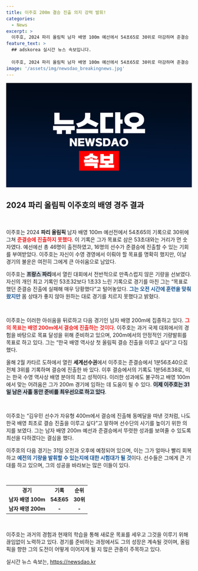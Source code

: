 ```yaml
---
title: 이주호 200m 결승 진출 의지 강력 발휘!
categories:
  - News
excerpt: >
  이주호, 2024 파리 올림픽 남자 배영 100m 예선에서 54초65로 30위로 마감하며 준결승 진출 실패. 그러나 200m 결승 진출에 대한 기대감으로 다시 한 번 도전한다!
feature_text: >
  ## adskorea 실시간 뉴스 속보입니다.

  이주호, 2024 파리 올림픽 남자 배영 100m 예선에서 54초65로 30위로 마감하며 준결승 진출 실패. 그러나 200m 결승 진출에 대한 기대감으로 다시 한 번 도전한다!
image: '/assets/img/newsdao_breakingnews.jpg'
---
```


<p><img src="/assets/img/newsdao_breakingnews.jpg" alt="adskorea 속보" /></p>

<h2 data-ke-size="size26">2024 파리 올림픽 이주호의 배영 경주 결과</h2>

<p data-ke-size="size16">&nbsp;</p>  

<p>이주호는 2024 <b>파리 올림픽</b> 남자 배영 100m 예선전에서 54초65의 기록으로 30위에 그쳐 <b><span style="color: #ee2323;">준결승에 진출하지 못했다</span></b>. 이 기록은 그가 목표로 삼은 53초대와는 거리가 먼 숫자였다. 예선에선 총 46명이 출전하였고, 16명의 선수가 준결승에 진출할 수 있는 기회를 부여받았다. 이주호는 자신이 수영 경영에서 이뤄야 할 목표를 명확히 했지만, 이날 경기의 불운은 여전히 그에게 큰 아쉬움으로 남았다. </p>

<p>이주호는 <b><span style="background-color: #21538527;">프랑스 파리</span></b>에서 열린 대회에서 전반적으로 만족스럽지 않은 기량을 선보였다. 자신의 개인 최고 기록인 53초32보다 1초33 느린 기록으로 경기를 마친 그는 “목표로 했던 준결승 진출에 실패해 매우 당황했다”고 털어놓았다. <b><span style="color: #1a5490;">그는 오전 시간에 훈련을 맞춰왔지만</span></b> 몸 상태가 좋지 않아 원하는 대로 경기를 치르지 못했다고 밝혔다. </p>

<p data-ke-size="size16">&nbsp;</p> 

<p>이주호는 이러한 아쉬움을 뒤로하고 다음 경기인 남자 배영 200m에 집중하고 있다. <b><span style="color: #ee2323;">그의 목표는 배영 200m에서 결승에 진출하는 것이다</span></b>. 이주호는 과거 국제 대회에서의 경험을 바탕으로 목표 달성을 위해 준비하고 있으며, 200m에서의 안정적인 기량발휘를 목표로 하고 있다. 그는 “한국 배영 역사상 첫 올림픽 결승 진출을 이루고 싶다”고 다짐했다.</p>

<p>올해 2월 카타르 도하에서 열린 <b>세계선수권</b>에서 이주호는 준결승에서 1분56초40으로 전체 3위를 기록하며 결승에 진출한 바 있다. 이후 결승에서의 기록도 1분56초38로, 이는 한국 수영 역사상 배영 분야의 최고 성적이다. 이러한 성과에도 불구하고 배영 100m에서 맞는 어려움은 그가 200m 경기에 임하는 데 도움이 될 수 있다. <b><span style="background-color: #21538527;">이제 이주호는 31일 남은 사흘 동안 준비를 최우선으로 하고 있다</span></b>. </p>

<p data-ke-size="size16">&nbsp;</p>

<p>이주호는 “김우민 선수가 자유형 400m에서 결승에 진출해 동메달을 따낸 것처럼, 나도 한국 배영 최초로 결승 진출을 이루고 싶다”고 말하며 선수단의 사기를 높이기 위한 의지를 보였다. 그는 남자 배영 200m 예선과 준결승에서 뚜렷한 성과를 보여줄 수 있도록 최선을 다하겠다는 결심을 했다. </p>

<p>이주호의 다음 경기는 31일 오전과 오후에 예정되어 있으며, 이는 그가 얼마나 빨리 회복하고 <b><span style="color: #1a5490;">예전의 기량을 발휘할 수 있는지에 대한 시험대가 될 것</span></b>이다. 선수들은 그에게 큰 기대를 하고 있으며, 그의 성공을 바라보는 많은 이들이 있다. </p>

<p data-ke-size="size16">&nbsp;</p>

<table style="width: 100%; border-collapse: collapse;">
  <tr>
    <td style="text-align: center; height: 17px;"><b>경기</b></td>
    <td style="text-align: center; height: 17px;"><b>기록</b></td>
    <td style="text-align: center; height: 17px;"><b>순위</b></td>
  </tr>
  <tr>
    <td style="text-align: center; height: 17px;"><b>남자 배영 100m</b></td>
    <td style="text-align: center; height: 17px;"><b>54초65</b></td>
    <td style="text-align: center; height: 17px;"><b>30위</b></td>
  </tr>
  <tr>
    <td style="text-align: center; height: 17px;"><b>남자 배영 200m</b></td>
    <td style="text-align: center; height: 17px;"><b>-</b></td>
    <td style="text-align: center; height: 17px;"><b>-</b></td>
  </tr>
</table>

<p data-ke-size="size16">&nbsp;</p> 

<p>이주호는 과거의 경험과 현재의 학습을 통해 새로운 목표를 세우고 그것을 이루기 위해 끊임없이 노력하고 있다. 경기를 준비하는 과정에서도 그의 성장은 계속될 것이며, 올림픽을 향한 그의 도전이 어떻게 이어지게 될 지 많은 관중이 주목하고 있다.</p>
실시간 뉴스 속보는, <a href="https://newsdao.kr" rel="dofollow">https://newsdao.kr</a>


